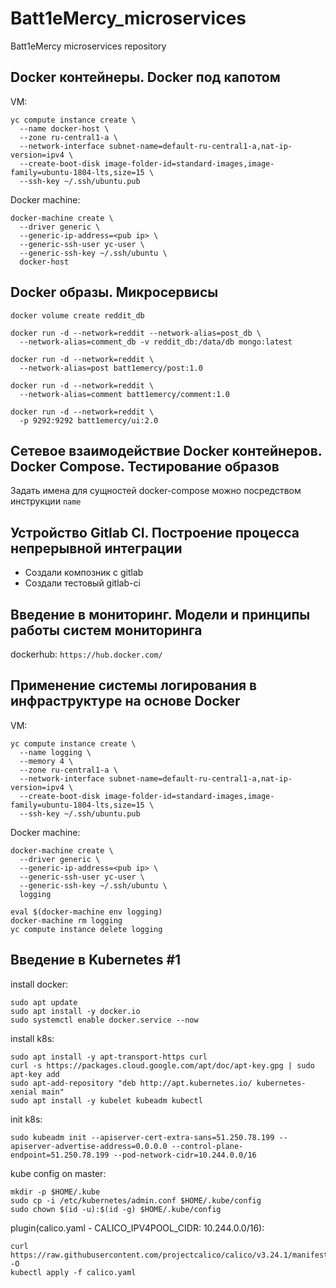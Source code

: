 # Batt1eMercy_microservices
Batt1eMercy microservices repository  

## Docker контейнеры. Docker под капотом
VM:
```
yc compute instance create \
  --name docker-host \
  --zone ru-central1-a \
  --network-interface subnet-name=default-ru-central1-a,nat-ip-version=ipv4 \
  --create-boot-disk image-folder-id=standard-images,image-family=ubuntu-1804-lts,size=15 \
  --ssh-key ~/.ssh/ubuntu.pub
```
  
Docker machine:  
```
docker-machine create \
  --driver generic \
  --generic-ip-address=<pub ip> \
  --generic-ssh-user yc-user \
  --generic-ssh-key ~/.ssh/ubuntu \
  docker-host
```
## Docker образы. Микросервисы

``` docker volume create reddit_db ```
```
docker run -d --network=reddit --network-alias=post_db \
  --network-alias=comment_db -v reddit_db:/data/db mongo:latest
```
```
docker run -d --network=reddit \
  --network-alias=post batt1emercy/post:1.0
```
```
docker run -d --network=reddit \
  --network-alias=comment batt1emercy/comment:1.0
```
```
docker run -d --network=reddit \
  -p 9292:9292 batt1emercy/ui:2.0
```
## Сетевое взаимодействие Docker контейнеров. Docker Compose. Тестирование образов  
  
Задать имена для сущностей docker-compose можно посредством инструкции ```name```  

## Устройство Gitlab CI. Построение процесса непрерывной интеграции 

* Создали композник с gitlab  
* Создали тестовый gitlab-ci
  
## Введение в мониторинг. Модели и принципы работы систем мониторинга
  
dockerhub: `https://hub.docker.com/`  

## Применение системы логирования в инфраструктуре на основе Docker  
VM:  
```
yc compute instance create \
  --name logging \
  --memory 4 \
  --zone ru-central1-a \
  --network-interface subnet-name=default-ru-central1-a,nat-ip-version=ipv4 \
  --create-boot-disk image-folder-id=standard-images,image-family=ubuntu-1804-lts,size=15 \
  --ssh-key ~/.ssh/ubuntu.pub
```
  
Docker machine:  
```
docker-machine create \
  --driver generic \
  --generic-ip-address=<pub ip> \
  --generic-ssh-user yc-user \
  --generic-ssh-key ~/.ssh/ubuntu \
  logging
```
```
eval $(docker-machine env logging)
docker-machine rm logging
yc compute instance delete logging
```

## Введение в Kubernetes #1 
install docker:  
```
sudo apt update
sudo apt install -y docker.io
sudo systemctl enable docker.service --now
```
  
install k8s:  
```
sudo apt install -y apt-transport-https curl
curl -s https://packages.cloud.google.com/apt/doc/apt-key.gpg | sudo apt-key add
sudo apt-add-repository "deb http://apt.kubernetes.io/ kubernetes-xenial main"
sudo apt install -y kubelet kubeadm kubectl
```
  
init k8s:  
```
sudo kubeadm init --apiserver-cert-extra-sans=51.250.78.199 --apiserver-advertise-address=0.0.0.0 --control-plane-endpoint=51.250.78.199 --pod-network-cidr=10.244.0.0/16  
```
  
kube config on master:  
```
mkdir -p $HOME/.kube
sudo cp -i /etc/kubernetes/admin.conf $HOME/.kube/config
sudo chown $(id -u):$(id -g) $HOME/.kube/config
```
  
plugin(calico.yaml - CALICO_IPV4POOL_CIDR: 10.244.0.0/16):
```
curl https://raw.githubusercontent.com/projectcalico/calico/v3.24.1/manifests/calico.yaml -O
kubectl apply -f calico.yaml
```
